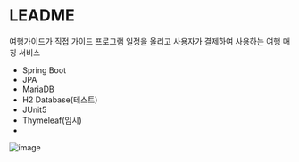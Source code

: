 # LEADME
여행가이드가 직접 가이드 프로그램 일정을 올리고 사용자가 결제하여 사용하는 여행 매칭 서비스

- Spring Boot
- JPA
- MariaDB
- H2 Database(테스트)
- JUnit5
- Thymeleaf(임시)
- 
![image](https://user-images.githubusercontent.com/85722378/158574618-2f265df1-6a42-4482-86ca-5166c95990f7.png)

